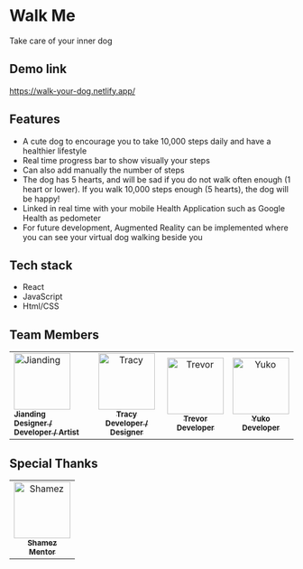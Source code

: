 # Walk Me

Take care of your inner dog

## Demo link

https://walk-your-dog.netlify.app/

## Features

- A cute dog to encourage you to take 10,000 steps daily and have a healthier lifestyle
- Real time progress bar to show visually your steps
- Can also add manually the number of steps
- The dog has 5 hearts, and will be sad if you do not walk often enough (1 heart or lower). If you walk 10,000 steps enough (5 hearts), the dog will be happy!
- Linked in real time with your mobile Health Application such as Google Health as pedometer
- For future development, Augmented Reality can be implemented where you can see your virtual dog walking beside you

## Tech stack

- React
- JavaScript
- Html/CSS

## Team Members

<table>
  <tr>
    <td>
        <a href="https://github.com/JiandingBai">
        <img src="https://avatars.githubusercontent.com/JiandingBai" width="100px;" alt="Jianding" /><br />
        <sub>
          <b>Jianding</b><br />
          <b>Designer / Developer / Artist</b>
        </sub>
      </a>
    </td>
   <td align="center">
      <a href="https://github.com/tkozek">
        <img src="https://avatars.githubusercontent.com/tkozek" width="100px;" alt="Tracy" /><br />
        <sub>
          <b>Tracy</b><br />
          <b>Developer / Designer</b>
        </sub>
      </a>
    </td>
        <td align="center">
      <a href="https://github.com/tkozek">
        <img src="https://avatars.githubusercontent.com/tkozek" width="100px;" alt="Trevor" /><br />
        <sub>
          <b>Trevor</b><br />
          <b>Developer</b>
        </sub>
      </a>
    </td>
    <td align="center">
      <a href="https://github.com/Lada496">
        <img src="https://avatars.githubusercontent.com/Lada496" width="100px;" alt="Yuko" /><br />
        <sub>
          <b>Yuko</b><br />
          <b>Developer</b>
        </sub>
      </a>
    </td>

  </tr>
</table>

## Special Thanks

<table>
<tr>
 <td align="center">
      <a href="https://github.com/TopazJ">
        <img src="https://avatars.githubusercontent.com/TopazJ" width="100px;" alt="Shamez" /><br />
        <sub>
          <b>Shamez</b><br />
          <b>Mentor</b>
        </sub>
      </a>
    </td>
</tr>
</table>

<br/>
